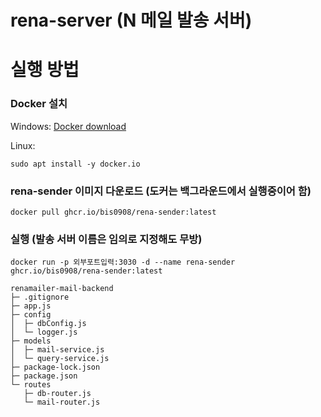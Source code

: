 # rena-server (N 메일 발송 서버)

# 실행 방법

### Docker 설치

Windows:
[Docker download](https://www.docker.com/products/docker-desktop/)

Linux:

```shell
sudo apt install -y docker.io
```

### rena-sender 이미지 다운로드 (도커는 백그라운드에서 실행중이어 함)

```shell
docker pull ghcr.io/bis0908/rena-sender:latest
```

### 실행 (발송 서버 이름은 임의로 지정해도 무방)

```shell
docker run -p 외부포트입력:3030 -d --name rena-sender ghcr.io/bis0908/rena-sender:latest
```

```
renamailer-mail-backend
├─ .gitignore
├─ app.js
├─ config
│  ├─ dbConfig.js
│  └─ logger.js
├─ models
│  ├─ mail-service.js
│  └─ query-service.js
├─ package-lock.json
├─ package.json
└─ routes
   ├─ db-router.js
   └─ mail-router.js

```
